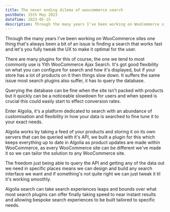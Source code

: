 ```yaml
---
title: The never ending dilema of woocommerce search
postDate: 15th May 2023
dateTime: 2023-05-15
description: Through the many years I've been working on WooCommerce sites one thing that's always been a bit of an issue is finding a search that works fast and let's you fully tweak the UX to make it optimal for the user.
---
```


Through the many years I've been working on WooCommerce sites one thing that's always been a bit of an issue is finding a search that works fast and let's you fully tweak the UX to make it optimal for the user.

There are many plugins for this of course, the one we tend to most commonly use is Yith WooCommerce Ajax Search. It's got good flexibility on what you can configure for search and how it's displayed, but if your store has a lot of products on it then things slow down. It suffers the same issue most search plugins also suffer, it has to query the database. 

Querying the database can be fine when the site isn't packed with products but it quickly can be a noticeable slowdown for users and when speed is crucial this could easily start to effect conversion rates.

Enter Algolia, it's a platform dedicated to search with an abundance of customisation and flexibility in how your data is searched to fine tune it to your exact needs.

Algolia works by taking a feed of your products and storing it on its own servers that can be queried with it's API, we built a plugin for this which keeps everything up to date in Algolia as product updates are made within WooCommerce, as every WooCommerce site can be different we've made it so we can tailor the solution to any WooCommerce site.

The freedom just being able to query the API and getting any of the data out we need in specific places means we can design and build any search interface we want and if something's not quite right we can just tweak it til it's working smoothly.

Algolia search can take search experiences leaps and bounds over what most search plugins can offer finally taking speed to near instant results and allowing bespoke search experiences to be built tailored to specific needs.
